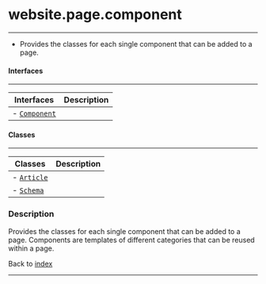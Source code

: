 # website.page.component
---

- Provides the classes for each single component that can be added to a page.

#### Interfaces
---
| Interfaces | Description |
|---|---|
|- [`Component`]() |  |


#### Classes
---
| Classes | Description |
|---|---|
|- [`Article`]()|  |
|- [`Schema`]()|  |

### Description

Provides the classes for each single component that can be added to a page. Components are templates of different categories that can be reused within a page. 

Back to [index](../../README.md#webplate-api-specification-under-development)

---
